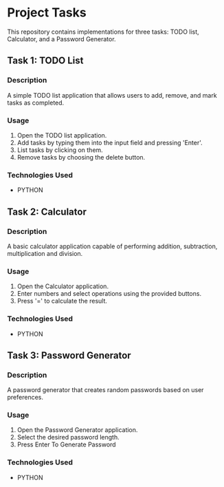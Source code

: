 # Project Tasks

This repository contains implementations for three tasks:  TODO list,  Calculator, and a Password Generator.

## Task 1: TODO List

### Description
A simple TODO list application that allows users to add, remove, and mark tasks as completed.

### Usage
1. Open the TODO list application.
2. Add tasks by typing them into the input field and pressing 'Enter'.
3. List tasks by clicking on them.
4. Remove tasks by choosing the delete button.

### Technologies Used
- PYTHON

  

## Task 2: Calculator

### Description
A basic calculator application capable of performing addition, subtraction, multiplication and division.

### Usage
1. Open the Calculator application.
2. Enter numbers and select operations using the provided buttons.
3. Press '=' to calculate the result.

### Technologies Used
- PYTHON



## Task 3: Password Generator

### Description
A password generator that creates random passwords based on user preferences.

### Usage
1. Open the Password Generator application.
2. Select the desired password length.
3. Press Enter To Generate Password
   

### Technologies Used
- PYTHON




